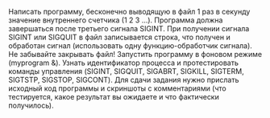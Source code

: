 Написать программу, бесконечно выводящую в файл 1 раз в секунду
значение внутреннего счетчика (1 2 3 ...). Программа должна завершаться
после третьего сигнала SIGINT. При получении сигнала SIGINT или
SIGQUIT в файл записывается строка, что получен и обработан сигнал
(использовать одну функцию-обработчик сигнала). Не забывайте закрывать
файл!
Запустить программу в фоновом режиме (myprogram &). Узнать
идентификатор процесса и протестировать команды управления (SIGINT,
SIGQUIT, SIGABRT, SIGKILL, SIGTERM, SIGTSTP, SIGSTOP, SIGCONT).
Для сдачи задания нужно прислать исходный код программы и скриншоты с
комментариями (что тестируется, какое результат вы ожидаете и что
фактически получилось).